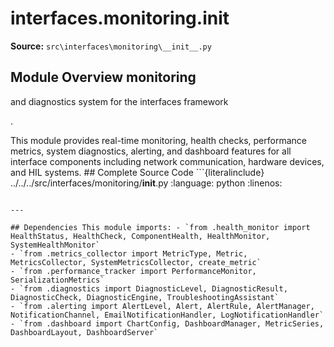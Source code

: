 # interfaces.monitoring.__init__

**Source:** `src\interfaces\monitoring\__init__.py`

## Module Overview monitoring

and diagnostics system for the interfaces framework

.


This module provides real-time monitoring, health checks, performance metrics,
system diagnostics, alerting, and dashboard features for all interface
components including network communication, hardware devices, and HIL systems. ## Complete Source Code ```{literalinclude} ../../../src/interfaces/monitoring/__init__.py
:language: python
:linenos:
```

---

## Dependencies This module imports: - `from .health_monitor import HealthStatus, HealthCheck, ComponentHealth, HealthMonitor, SystemHealthMonitor`
- `from .metrics_collector import MetricType, Metric, MetricsCollector, SystemMetricsCollector, create_metric`
- `from .performance_tracker import PerformanceMonitor, SerializationMetrics`
- `from .diagnostics import DiagnosticLevel, DiagnosticResult, DiagnosticCheck, DiagnosticEngine, TroubleshootingAssistant`
- `from .alerting import AlertLevel, Alert, AlertRule, AlertManager, NotificationChannel, EmailNotificationHandler, LogNotificationHandler`
- `from .dashboard import ChartConfig, DashboardManager, MetricSeries, DashboardLayout, DashboardServer`
